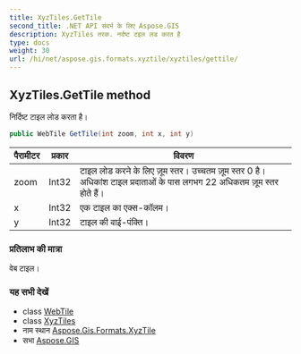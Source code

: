 ```yaml
---
title: XyzTiles.GetTile
second_title: .NET API संदर्भ के लिए Aspose.GIS
description: XyzTiles तरक. नर्दष्ट टइल लड करत है
type: docs
weight: 30
url: /hi/net/aspose.gis.formats.xyztile/xyztiles/gettile/
---
```

## XyzTiles.GetTile method

निर्दिष्ट टाइल लोड करता है।

```csharp
public WebTile GetTile(int zoom, int x, int y)
```

| पैरामीटर | प्रकार | विवरण |
| --- | --- | --- |
| zoom | Int32 | टाइल लोड करने के लिए ज़ूम स्तर। उच्चतम ज़ूम स्तर 0 है। अधिकांश टाइल प्रदाताओं के पास लगभग 22 अधिकतम ज़ूम स्तर होते हैं। |
| x | Int32 | एक टाइल का एक्स-कॉलम। |
| y | Int32 | टाइल की वाई-पंक्ति। |

### प्रतिलाभ की मात्रा

वेब टाइल।

### यह सभी देखें

* class [WebTile](../../../aspose.gis.raster.web/webtile/)
* class [XyzTiles](../)
* नाम स्थान [Aspose.Gis.Formats.XyzTile](../../xyztiles/)
* सभा [Aspose.GIS](../../../)


